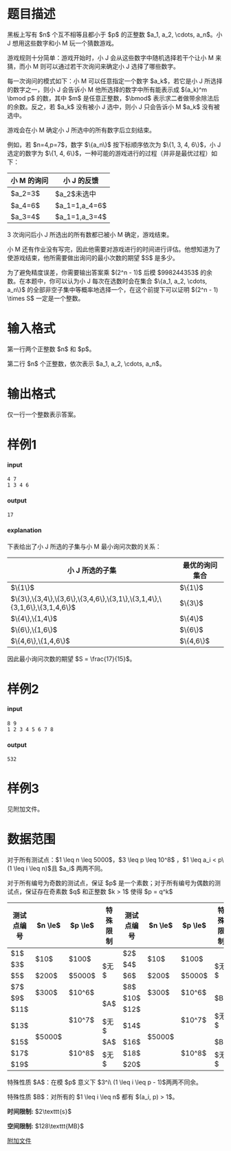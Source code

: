 # 题目描述

<p>黑板上写有 $n$ 个互不相等且都小于 $p$ 的正整数 $a_1, a_2, \cdots, a_n$。小 J 想用这些数字和小 M 玩一个猜数游戏。</p>
<p>游戏规则十分简单：游戏开始时，小 J 会从这些数字中随机选择若干个让小 M 来猜，而小 M 则可以通过若干次询问来确定小 J 选择了哪些数字。</p>
<p>每一次询问的模式如下：小 M 可以任意指定一个数字 $a_k$，若它是小 J 所选择的数字之一，则小 J 会告诉小 M 他所选择的数字中所有能表示成 $(a_k)^m \bmod p$ 的数，其中 $m$ 是任意正整数，$\bmod$ 表示求二者做带余除法后的余数。反之，若 $a_k$ 没有被小 J 选中，则小 J 只会告诉小 M $a_k$ 没有被选中。</p>
<p>游戏会在小 M 确定小 J 所选中的所有数字后立刻结束。</p>
<p>例如，若 $n=4,p=7$，数字 $\{a_n\}$ 按下标顺序依次为 $\{1, 3, 4, 6\}$，小 J 选定的数字为 $\{1, 4, 6\}$，一种可能的游戏进行的过程（并非是最优过程）如下：</p>
<div class="table-responsive">
    <table class="table table-bordered table-text-center table-vertical-middle"><thead><tr><th>小 M 的询问</th><th>小 J 的反馈</th></tr></thead><tbody><tr><td>$a_2=3$</td><td>$a_2$未选中</td></tr><tr><td>$a_4=6$</td><td>$a_1=1,a_4=6$</td></tr><tr><td>$a_3=4$</td><td>$a_1=1,a_3=4$</td></tr></tbody></table></div>

<p>3 次询问后小 J 所选出的所有数都已被小 M 确定，游戏结束。</p>
<p>小 M 还有作业没有写完，因此他需要对游戏进行的时间进行评估。他想知道为了使游戏结束，他所需要做出询问的最小次数的期望 $S$ 是多少。</p>
<p>为了避免精度误差，你需要输出答案乘 $(2^n - 1)$ 后模 $998244353$ 的余数。在本题中，你可以认为小 J 每次在选数时会在集合 $\{a_1, a_2, \cdots, a_n\}$ 的全部非空子集中等概率地选择一个，在这个前提下可以证明 $(2^n - 1) \times S$ 一定是一个整数。</p>

# 输入格式


<p>第一行两个正整数 $n$ 和 $p$。</p>
<p>第二行 $n$ 个正整数，依次表示 $a_1, a_2, \cdots, a_n$。</p>

# 输出格式


<p>仅一行一个整数表示答案。</p>

# 样例1


<h4>input</h4>
<pre><code class="sh_plain">4 7
1 3 4 6</code></pre>
<h4>output</h4>
<pre><code class="sh_plain">17</code></pre>
<h4>explanation</h4>
<p>下表给出了小 J 所选的子集与小 M 最小询问次数的关系：</p>
<div class="table-responsive">
    <table class="table table-bordered table-text-center table-vertical-middle"><thead><tr><th>小 J 所选的子集</th><th>最优的询问集合</th></tr></thead><tbody><tr><td>$\{1\}$</td><td>$\{1\}$</td></tr><tr><td>$\{3\},\{3,4\},\{3,6\},\{3,4,6\},\{3,1\},\{3,1,4\},\{3,1,6\},\{3,1,4,6\}$</td><td>$\{3\}$</td></tr><tr><td>$\{4\},\{1,4\}$</td><td>$\{4\}$</td></tr><tr><td>$\{6\},\{1,6\}$</td><td>$\{6\}$</td></tr><tr><td>$\{4,6\},\{1,4,6\}$</td><td>$\{4,6\}$</td></tr></tbody></table></div>

<p>因此最小询问次数的期望 $S = \frac{17}{15}$。</p>

# 样例2


<h4>input</h4>
<pre><code class="sh_plain">8 9
1 2 3 4 5 6 7 8</code></pre>
<h4>output</h4>
<pre><code class="sh_plain">532</code></pre>

# 样例3


<p>见附加文件。</p>

# 数据范围


<p>对于所有测试点：$1 \leq n \leq 5000$，$3 \leq p \leq 10^8$ ，$1 \leq a_i &lt; p\ (1 \leq i \leq n)$且 $a_i$ 两两不同。</p>
<p>对于所有编号为奇数的测试点，保证 $p$ 是一个素数；对于所有编号为偶数的测试点，保证存在奇素数 $q$ 和正整数 $k &gt; 1$ 使得 $p = q^k$</p>
<div class="table-responsive">
    <table class="table table-bordered table-text-center table-vertical-middle"><thead><tr><th>测试点编号</th><th>$n \le$</th><th>$p \le$</th><th>特殊限制</th><th>测试点编号</th><th>$n \le$</th><th>$p \le$</th><th>特殊限制</th></tr></thead><tbody><tr><td>$1$</td><td rowspan="2">$10$</td><td rowspan="2">$100$</td><td rowspan="4">$无$</td><td>$2$</td><td rowspan="2">$10$</td><td rowspan="2">$100$</td><td rowspan="4">$无$</td></tr><tr><td>$3$</td><td>$4$</td></tr><tr><td>$5$</td><td>$200$</td><td>$5000$</td><td>$6$</td><td>$200$</td><td>$5000$</td></tr><tr><td>$7$</td><td rowspan="2">$300$</td><td rowspan="2">$10^6$</td><td>$8$</td><td rowspan="2">$300$</td><td rowspan="2">$10^6$</td></tr><tr><td>$9$</td><td rowspan="2">$A$</td><td>$10$</td><td>$B$</td></tr><tr><td>$11$</td><td rowspan="5">$5000$</td><td rowspan="2">$10^7$</td><td>$12$</td><td rowspan="5">$5000$</td><td rowspan="2">$10^7$</td><td rowspan="2">$无$</td></tr><tr><td>$13$</td><td>$无$</td><td>$14$</td></tr><tr><td>$15$</td><td rowspan="3">$10^8$</td><td>$A$</td><td>$16$</td><td rowspan="3">$10^8$</td><td>$B$</td></tr><tr><td>$17$</td><td rowspan="2">$无$</td><td>$18$</td><td rowspan="2">$无$</td></tr><tr><td>$19$</td><td>$20$</td></tr></tbody></table></div>

<p>特殊性质 $A$：在模 $p$ 意义下 $3^i\ (1 \leq i \leq p - 1)$两两不同余。</p>
<p>特殊性质 $B$：对所有的 $1 \leq i \leq n$ 都有 $(a_i, p) &gt; 1$。</p>
<p><strong>时间限制:</strong> $2\texttt{s}$</p>
<p><strong>空间限制:</strong> $128\texttt{MB}$</p>
<p><a href="http://uoj.ac/download.php?type=problem&amp;id=546">附加文件</a></p>
